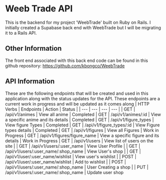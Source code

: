 # Weeb Trade API 

This is the backend for my project 'WeebTrade' built on Ruby on Rails. I initially created a Supabase back end with WeebTrade but I will be migrating it to a Rails API.

## Other Information 
The front end associated with this back end code can be found in this github repository: 
https://github.com/kbongco/WeebTrade

## API Information 
These are the following endpoints that will be created and used in this application along with the status updates for the API. 
These endpoints are a current work in progress and will be updated as it comes along
| HTTP Verbs | Endpoints | Action | Status |
| --- | --- | --- | --- |
| GET | /api/v1/animes | View all anime | Completed 
| GET | /api/v1/animes/:id | View a specific anime and its details | Completed
| GET | /api/v1/figure_types | View figure Types | Completed 
| GET | /api/v1/figure_types/:id | View Figure types details | Completed 
| GET | /api/v1/figures | View all Figures | Work in Progress 
| GET | /api/v1/figures/figure_name | View a specific figure and its details | Work in Progress
| GET | /api/v1/users | View list of users on the site  |
| GET | /api/v1/users/:user_name | View User Profile | 
| GET | /api/v1/users/:user_name/:shop_name | View User's shop | 
| GET | /api/v1/user/:user_name/wishlist | View user's wishlist |
| POST | /api/v1/user/:user_name/wishlist | Add to wishlist |
| POST | /api/v1/users/:user_name/:shop_name | User Creating a shop |
| PUT | /api/v1/users/:user_name/:shop_name | Update user shop


